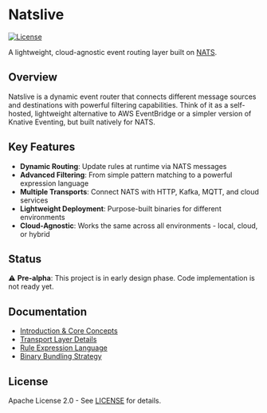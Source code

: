 # Natslive

[![License](https://img.shields.io/badge/License-Apache%202.0-blue.svg)](https://opensource.org/licenses/Apache-2.0)

A lightweight, cloud-agnostic event routing layer built on [NATS](https://nats.io).

## Overview

Natslive is a dynamic event router that connects different message sources and destinations with powerful filtering capabilities. Think of it as a self-hosted, lightweight alternative to AWS EventBridge or a simpler version of Knative Eventing, but built natively for NATS.

## Key Features

- **Dynamic Routing**: Update rules at runtime via NATS messages
- **Advanced Filtering**: From simple pattern matching to a powerful expression language
- **Multiple Transports**: Connect NATS with HTTP, Kafka, MQTT, and cloud services
- **Lightweight Deployment**: Purpose-built binaries for different environments
- **Cloud-Agnostic**: Works the same across all environments - local, cloud, or hybrid

## Status

⚠️ **Pre-alpha**: This project is in early design phase. Code implementation is not ready yet.

## Documentation

- [Introduction & Core Concepts](https://github.com/ha1tch/natslive/blob/main/doc/natslive-01-intro.md)
- [Transport Layer Details](https://github.com/ha1tch/natslive/blob/main/doc/natslive-02-transport.md)
- [Rule Expression Language](https://github.com/ha1tch/natslive/blob/main/doc/natslive-03-nrel.md)
- [Binary Bundling Strategy](https://github.com/ha1tch/natslive/blob/main/doc/natslive-04-bundling.md)

## License

Apache License 2.0 - See [LICENSE](LICENSE) for details.